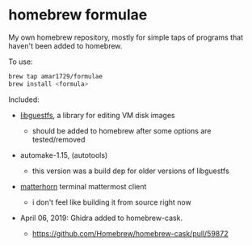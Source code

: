 # homebrew formulae

My own homebrew repository, mostly for simple taps of programs that haven't been added to homebrew.

To use:
```bash
brew tap amar1729/formulae
brew install <formula>
```

Included:  
- [libguestfs](http://libguestfs.org/), a library for editing VM disk images
  - should be added to homebrew after some options are tested/removed
- automake-1.15, (autotools)
  - this version was a build dep for older versions of libguestfs
- [matterhorn](https://github.com/matterhorn-chat/matterhorn) terminal mattermost client
  - i don't feel like building it from source right now

- April 06, 2019: Ghidra added to homebrew-cask.
  - https://github.com/Homebrew/homebrew-cask/pull/59872
